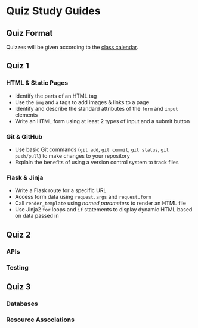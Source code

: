 # Quiz Study Guides

## Quiz Format

Quizzes will be given according to the [class calendar](#/README). 

## Quiz 1

### HTML & Static Pages

- Identify the parts of an HTML tag
- Use the `img` and `a` tags to add images & links to a page
- Identify and describe the standard attributes of the `form` and `input` elements
- Write an HTML form using at least 2 types of input and a submit button

### Git & GitHub

- Use basic Git commands (`git add`, `git commit`, `git status`, `git push/pull`) to make changes to your repository
- Explain the benefits of using a version control system to track files

### Flask & Jinja

- Write a Flask route for a specific URL
- Access form data using `request.args` and `request.form`
- Call `render_template` using *named parameters* to render an HTML file
- Use Jinja2 `for` loops and `if` statements to display dynamic HTML based on data passed in

## Quiz 2

### APIs

### Testing

## Quiz 3

### Databases

### Resource Associations
